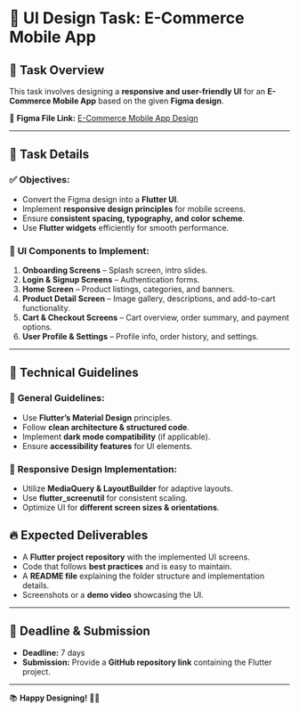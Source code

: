 # 📌 UI Design Task: E-Commerce Mobile App

## 🎯 Task Overview
This task involves designing a **responsive and user-friendly UI** for an **E-Commerce Mobile App** based on the given **Figma design**.

📌 **Figma File Link:** [E-Commerce Mobile App Design](https://www.figma.com/design/l5jXtIskI6pohwo7vduPcO/e-commerce-Mobile-App-Design-(Community)?node-id=0-2&t=oe0KZEp1e0rFKDqa-0)

---

## 📝 Task Details

### ✅ **Objectives:**
- Convert the Figma design into a **Flutter UI**.
- Implement **responsive design principles** for mobile screens.
- Ensure **consistent spacing, typography, and color scheme**.
- Use **Flutter widgets** efficiently for smooth performance.

### 🎨 **UI Components to Implement:**
1. **Onboarding Screens** – Splash screen, intro slides.
2. **Login & Signup Screens** – Authentication forms.
3. **Home Screen** – Product listings, categories, and banners.
4. **Product Detail Screen** – Image gallery, descriptions, and add-to-cart functionality.
5. **Cart & Checkout Screens** – Cart overview, order summary, and payment options.
6. **User Profile & Settings** – Profile info, order history, and settings.

---

## 🔹 **Technical Guidelines**
### 📌 **General Guidelines:**
- Use **Flutter’s Material Design** principles.
- Follow **clean architecture & structured code**.
- Implement **dark mode compatibility** (if applicable).
- Ensure **accessibility features** for UI elements.

### 📌 **Responsive Design Implementation:**
- Utilize **MediaQuery & LayoutBuilder** for adaptive layouts.
- Use **flutter_screenutil** for consistent scaling.
- Optimize UI for **different screen sizes & orientations**.

## 🔥 **Expected Deliverables**
- A **Flutter project repository** with the implemented UI screens.
- Code that follows **best practices** and is easy to maintain.
- A **README file** explaining the folder structure and implementation details.
- Screenshots or a **demo video** showcasing the UI.

---

## 📅 **Deadline & Submission**
- **Deadline:** 7 days
- **Submission:** Provide a **GitHub repository link** containing the Flutter project.

---

📚 **Happy Designing!** 🎨🚀
